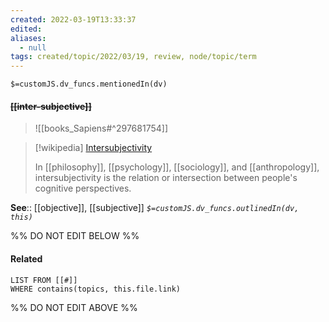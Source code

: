 ```yaml
---
created: 2022-03-19T13:33:37 
edited: 
aliases:
  - null
tags: created/topic/2022/03/19, review, node/topic/term
---
```

`$=customJS.dv_funcs.mentionedIn(dv)`

#### <s class="topic-title">[[inter-subjective]]</s>


> ![[books_Sapiens#^297681754]]


> [!wikipedia] [Intersubjectivity](https://en.wikipedia.org/wiki/Intersubjectivity)
> 
> In [[philosophy]], [[psychology]], [[sociology]], and [[anthropology]], intersubjectivity is the relation or intersection between people's cognitive perspectives.
>


**See**:: [[objective]], [[subjective]]
*`$=customJS.dv_funcs.outlinedIn(dv, this)`*

%% DO NOT EDIT BELOW %%

#### Related 

```dataview
LIST FROM [[#]]
WHERE contains(topics, this.file.link)
```
%% DO NOT EDIT ABOVE %%
